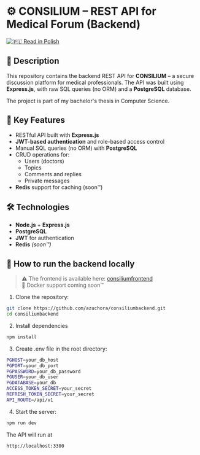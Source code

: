 # ⚙️ CONSILIUM – REST API for Medical Forum (Backend)

[![🇵🇱](https://flagcdn.com/w20/pl.png) Read in Polish](README.pl.md)

## 📌 Description

This repository contains the backend REST API for **CONSILIUM** – a secure discussion platform for medical professionals. The API was built using **Express.js**, with raw SQL queries (no ORM) and a **PostgreSQL** database.

The project is part of my bachelor's thesis in Computer Science.

## 🧠 Key Features

- RESTful API built with **Express.js**
- **JWT-based authentication** and role-based access control
- Manual SQL queries (no ORM) with **PostgreSQL**
- CRUD operations for:
  - Users (doctors)
  - Topics
  - Comments and replies
  - Private messages
- **Redis** support for caching (soon™)

## 🛠️ Technologies

- **Node.js** + **Express.js**
- **PostgreSQL**
- **JWT** for authentication
- **Redis** *(soon™)*

## 🚀 How to run the backend locally

> ⚠️ The frontend is available here: [consiliumfrontend](https://github.com/azuchora/consiliumfrontend)  
> 🐳 Docker support coming soon™

1. Clone the repository:

```bash
git clone https://github.com/azuchora/consiliumbackend.git
cd consiliumbackend
```

2. Install dependencies

```bash
npm install
```

3. Create .env file in the root directory:

```bash
PGHOST=your_db_host
PGPORT=your_db_port
PGPASSWORD=your_db_password
PGUSER=your_db_user
PGDATABASE=your_db
ACCESS_TOKEN_SECRET=your_secret
REFRESH_TOKEN_SECRET=your_secret
API_ROUTE=/api/v1
```

4. Start the server:

```bash
npm run dev
```

The API will run at

```bash
http://localhost:3300
```